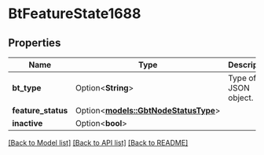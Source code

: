 # BtFeatureState1688

## Properties

Name | Type | Description | Notes
------------ | ------------- | ------------- | -------------
**bt_type** | Option<**String**> | Type of JSON object. | [optional]
**feature_status** | Option<[**models::GbtNodeStatusType**](GBTNodeStatusType.md)> |  | [optional]
**inactive** | Option<**bool**> |  | [optional]

[[Back to Model list]](../README.md#documentation-for-models) [[Back to API list]](../README.md#documentation-for-api-endpoints) [[Back to README]](../README.md)


